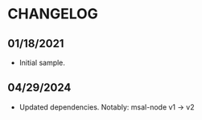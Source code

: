 # CHANGELOG

## 01/18/2021

* Initial sample.

## 04/29/2024

* Updated dependencies. Notably: msal-node v1 -> v2
